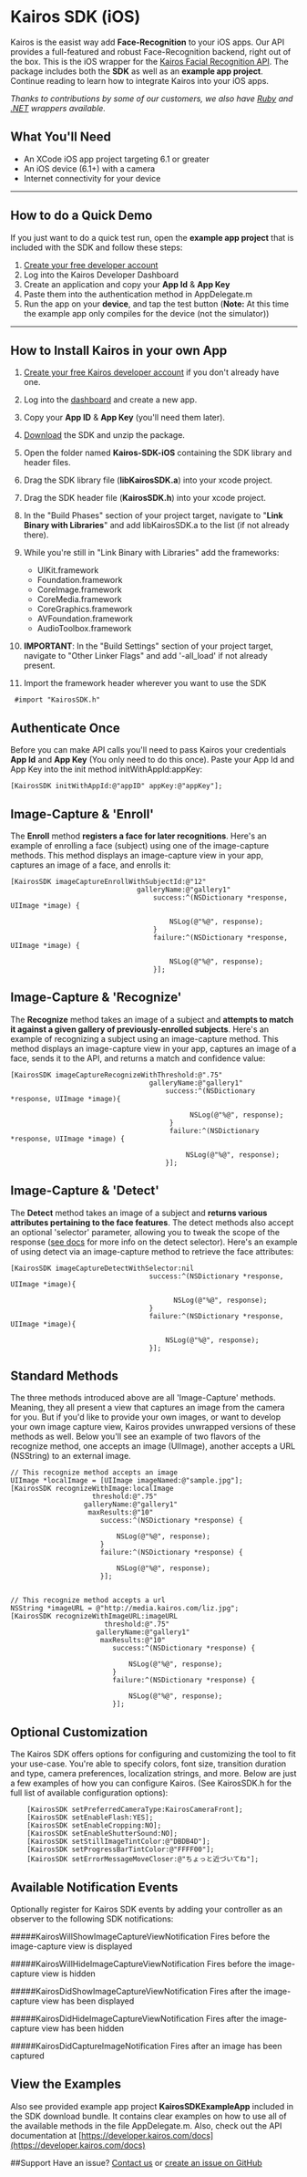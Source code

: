 Kairos SDK (iOS)
==============

Kairos is the easist way add **Face-Recognition** to your iOS apps. Our API provides a full-featured and robust Face-Recognition backend, right out of the box. This is the iOS wrapper for the [Kairos Facial Recognition API](https://developer.kairos.com). The package includes both the **SDK** as well as an **example app project**. Continue reading to learn how to integrate Kairos into your iOS apps.

_Thanks to contributions by some of our customers, we also have [Ruby](https://github.com/kany/kairos-api) and [.NET](https://github.com/humbywan/Kairos.Net) wrappers available._

## What You'll Need
* An XCode iOS app project targeting 6.1 or greater
* An iOS device (6.1+) with a camera
* Internet connectivity for your device



---



## How to do a Quick Demo
If you just want to do a quick test run, open the **example app project** that is included with the SDK and follow these steps:

1. [Create your free developer account](https://developer.kairos.com/signup)
2. Log into the Kairos Developer Dashboard
3. Create an application and copy your **App Id** & **App Key**
3. Paste them into the authentication method in AppDelegate.m 
4. Run the app on your **device**, and tap the test button (**Note:** At this time the example app only compiles for the device (not the simulator))



---


## How to Install Kairos in your own App

1. [Create your free Kairos developer account](https://developer.kairos.com/signup) if you don't already have one.
2. Log into the [dashboard](https://developer.kairos.com/admin/applications) and create a new app.
3. Copy your **App ID** & **App Key** (you'll need them later).
4. [Download](https://github.com/kairosinc/Kairos-SDK-iOS) the SDK and unzip the package.
5. Open the folder named **Kairos-SDK-iOS** containing the SDK library and header files.
6. Drag the SDK library file (**libKairosSDK.a**) into your xcode project.
7. Drag the SDK header file (**KairosSDK.h**) into your xcode project.
8. In the "Build Phases" section of your project target, navigate to "**Link Binary with Libraries**" and add libKairosSDK.a to the list (if not already there).
9. While you're still in "Link Binary with Libraries" add the frameworks: 
	* UIKit.framework
	* Foundation.framework
	* CoreImage.framework
	* CoreMedia.framework
	* CoreGraphics.framework
	* AVFoundation.framework
	* AudioToolbox.framework


10. **IMPORTANT**: In the "Build Settings" section of your project target, navigate to "Other Linker Flags" and add '-all_load' if not already present.
  
11. Import the framework header wherever you want to use the SDK

```
 #import "KairosSDK.h"
```

## Authenticate Once

Before you can make API calls you'll need to pass Kairos your credentials **App Id** and **App Key** (You only need to do this once). Paste your App Id and App Key into the init method initWithAppId:appKey:

```
[KairosSDK initWithAppId:@"appID" appKey:@"appKey"];
```



## Image-Capture & 'Enroll'

The **Enroll** method **registers a face for later recognitions**. Here's an example of enrolling a face (subject) using one of the image-capture methods. This method displays an image-capture view in your app, captures an image of a face, and enrolls it:    

```
[KairosSDK imageCaptureEnrollWithSubjectId:@"12" 
                               galleryName:@"gallery1" 
                                   success:^(NSDictionary *response, UIImage *image) {
                                    
                                       NSLog(@"%@", response); 
                                   } 
                                   failure:^(NSDictionary *response, UIImage *image) {
                                    
                                       NSLog(@"%@", response); 
                                   }];
```


## Image-Capture & 'Recognize'

The **Recognize** method takes an image of a subject and **attempts to match it against a given gallery of previously-enrolled subjects**. Here's an example of recognizing a subject using an image-capture method. This method displays an image-capture view in your app, captures an image of a face, sends it to the API, and returns a match and confidence value:    

```
[KairosSDK imageCaptureRecognizeWithThreshold:@".75"
                                  galleryName:@"gallery1"
                                      success:^(NSDictionary *response, UIImage *image){
                                      
											NSLog(@"%@", response);
									   } 
									   failure:^(NSDictionary *response, UIImage *image) {
									   
                                           NSLog(@"%@", response);     
                                      }];
```
    
    
    
## Image-Capture & 'Detect'

The **Detect** method takes an image of a subject and **returns various attributes pertaining to the face features**. The detect methods also accept an optional 'selector' parameter, allowing you to tweak the scope of the response ([see docs](https://developer.kairos.com/docs) for more info on the detect selector). Here's an example of using detect via an image-capture method to retrieve the face attributes:    

```
[KairosSDK imageCaptureDetectWithSelector:nil
                                  success:^(NSDictionary *response, UIImage *image){
                                  
                                  		NSLog(@"%@", response);
                                  }
                                  failure:^(NSDictionary *response, UIImage *image){
                                  
                                      NSLog(@"%@", response);
                                  }];
```
    
## Standard Methods

The three methods introduced above are all 'Image-Capture' methods. Meaning, they all present a view that captures an image from the camera for you. But if you'd like to provide your own images, or want to develop your own image capture view, Kairos provides unwrapped versions of these methods as well. Below you'll see an example of two flavors of the recognize method, one accepts an image (UIImage), another accepts a URL (NSString) to an external image.

```
// This recognize method accepts an image
UIImage *localImage = [UIImage imageNamed:@"sample.jpg"];
[KairosSDK recognizeWithImage:localImage
                    threshold:@".75"
                  galleryName:@"gallery1"
                   maxResults:@"10"
                      success:^(NSDictionary *response) {
                              
                          NSLog(@"%@", response);
                      } 
                      failure:^(NSDictionary *response) {
                              
                          NSLog(@"%@", response);
                      }];
                      
                          
// This recognize method accepts a url                          
NSString *imageURL = @"http://media.kairos.com/liz.jpg";
[KairosSDK recognizeWithImageURL:imageURL
                       threshold:@".75"
                     galleryName:@"gallery1"
                      maxResults:@"10"
                         success:^(NSDictionary *response) {
                                 
                             NSLog(@"%@", response);
                         } 
                         failure:^(NSDictionary *response) {
                                 
                             NSLog(@"%@", response);
                         }];
```
    
    
## Optional Customization

The Kairos SDK offers options for configuring and customizing the tool to fit your use-case. You're able to specify colors, font size, transition duration and type, camera preferences, localization strings, and more. Below are just a few examples of how you can configure Kairos. (See KairosSDK.h for the full list of available configuration options):    

```
    [KairosSDK setPreferredCameraType:KairosCameraFront];
    [KairosSDK setEnableFlash:YES];
    [KairosSDK setEnableCropping:NO];
    [KairosSDK setEnableShutterSound:NO];
    [KairosSDK setStillImageTintColor:@"DBDB4D"];
    [KairosSDK setProgressBarTintColor:@"FFFF00"];
    [KairosSDK setErrorMessageMoveCloser:@"ちょっと近づいてね"];
```


    
## Available Notification Events
Optionally register for Kairos SDK events by adding your controller as an observer to the following SDK notifications:



#####KairosWillShowImageCaptureViewNotification
	Fires before the image-capture view is displayed

#####KairosWillHideImageCaptureViewNotification
	Fires before the image-capture view is hidden

#####KairosDidShowImageCaptureViewNotification
	Fires after the image-capture view has been displayed

#####KairosDidHideImageCaptureViewNotification
	Fires after the image-capture view has been hidden

#####KairosDidCaptureImageNotification
	Fires after an image has been captured



## View the Examples

Also see provided example app project **KairosSDKExampleApp** included in the SDK download bundle. It contains clear examples on how to use all of the available methods in the file AppDelegate.m. Also, check out the API documentation at [https://developer.kairos.com/docs](https://developer.kairos.com/docs)


##Support 
Have an issue? [Contact us](mailto:eric@kairos.com) or [create an issue on GitHub](https://github.com/kairosinc/Kairos-SDK-iOS)
